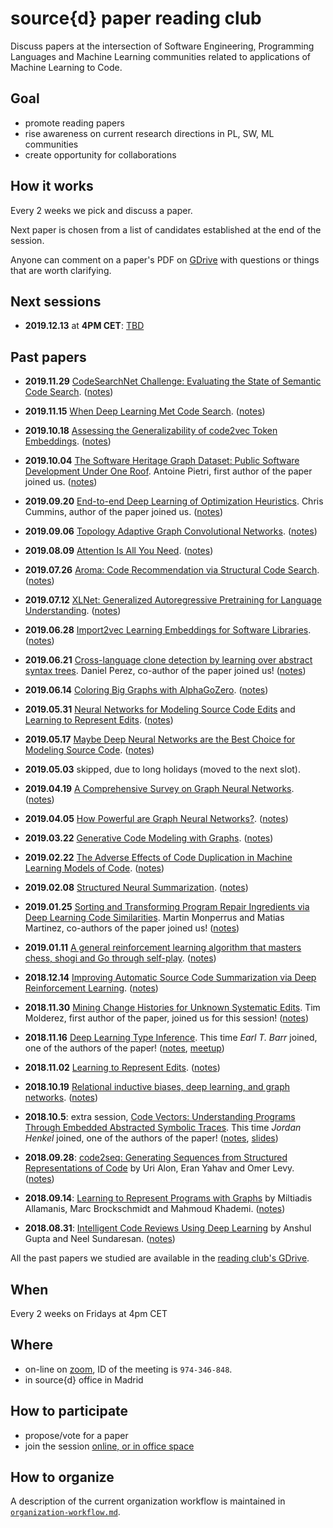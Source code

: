 # source{d} paper reading club

Discuss papers at the intersection of Software Engineering, Programming Languages and Machine
Learning communities related to applications of Machine Learning to Code.


## Goal

- promote reading papers
- rise awareness on current research directions in PL, SW, ML communities
- create opportunity for collaborations


## How it works

Every 2 weeks we pick and discuss a paper.

Next paper is chosen from a list of candidates established at the end of the session.

Anyone can comment on a paper's PDF on [GDrive][GDrive] with questions or things that are worth
clarifying.


## Next sessions

- __2019.12.13__ at __4PM CET__: [TBD](https://github.com/src-d/reading-club/issues/98)

## Past papers

- __2019.11.29__ [CodeSearchNet Challenge: Evaluating the State of Semantic Code Search](https://arxiv.org/abs/1909.09436). ([notes](https://docs.google.com/document/d/1hb_nATUjDQYY1MuM6tFe4xMITBsdnV-8b8xRb9tTwDQ/edit))

- __2019.11.15__ [When Deep Learning Met Code Search](https://drive.google.com/file/d/12HDIeEp3XW-Xn8AxhyS5CKzRG7AGgpxt/view). ([notes](https://docs.google.com/document/d/1iDgeC3bU8VnhpZ-26ZMMejjODTJToyowbTsBDeTsH48/edit))

- __2019.10.18__ [Assessing the Generalizability of code2vec Token Embeddings](https://drive.google.com/file/d/1A7weXLY6WdWfh4y6dHQN6L2omlfBMnDP/view?usp=sharing). ([notes](https://docs.google.com/document/d/1jXQVoCSkHtSP4aNZifIr-MAgjosEbd9tuMwmU_5q3DU/edit))

- __2019.10.04__ [The Software Heritage Graph Dataset: Public Software Development Under One Roof](https://drive.google.com/open?id=1Oh9o39aZQjM29JVyvMwxg6ANQ4-MIvIB). Antoine Pietri, first author of the paper joined us. ([notes](https://docs.google.com/document/d/1rRKsDVoPB2AhD-D4rfmozewV985lUB_BZXPvS2MPn0w/edit?usp=sharing))

- __2019.09.20__ [End-to-end Deep Learning of Optimization Heuristics](https://drive.google.com/open?id=1GICPdSQdUK1kd4n7_G38k4qqqLZv2GLn). Chris Cummins, author of the paper joined us. ([notes](https://docs.google.com/document/d/1bejKpsc2YomXA1R7Jc1gFD_2qcDyX5HVedmBDPkyjqc/edit))

- __2019.09.06__ [Topology Adaptive Graph Convolutional Networks](https://drive.google.com/file/d/13IctkSdeUvfvfdpNPzryzbq4646GFwsM/view). ([notes](https://docs.google.com/document/d/1ZkNr9Ah2DCPZWSTBUYmWaAtTrsywUXdao_VVP5vGo3Y/edit))

- __2019.08.09__ [Attention Is All You Need](https://drive.google.com/open?id=1ES0lTYFM60kan4P_9bpeZHkPjrlSG4jl). ([notes](https://docs.google.com/document/d/1c_sVnUNnZa7jAClRKB1S605cuTUO4I7gTM_EOzBUjB0/edit))

- __2019.07.26__ [Aroma: Code Recommendation via Structural Code Search](https://drive.google.com/file/d/1dm5OJFq1j3l-mh4yEzfT163AWiCjosYV/view). ([notes](https://docs.google.com/document/d/1hPPajyOWwstWOezko59IWT13k_UDFPDeSUjlnkECwZQ/edit))

- __2019.07.12__ [XLNet: Generalized Autoregressive Pretraining for Language Understanding](https://drive.google.com/file/d/1eX3PlQO3YOeL0Jvrvd4JNmhoDuOoRz5m/view). ([notes](https://docs.google.com/document/d/1djU2TvnuKx-lPmFGSye1gkMGtDVDBNW9gDbE811DELk/edit))

- __2019.06.28__ [Import2vec  Learning Embeddings for Software Libraries](https://drive.google.com/file/d/1-5VpkX8xo6x6peeccsxD0AgSxx9i2FYv/view?usp=sharing). ([notes](https://docs.google.com/document/d/1RHTdZi492x1RfHWYq7ATsyJVzGwfKlOD3RfJquV90Rc/edit?usp=sharing))

- __2019.06.21__ [Cross-language clone detection by learning over abstract syntax trees](https://drive.google.com/open?id=1kMEdi1X3veFZp5XuAsa7rIIlLHcP6lSd). Daniel Perez, co-author of the paper joined us! ([notes](https://docs.google.com/document/d/14Nnl0AflmWKfqYeF7c-LA9DB63FzK3Z_vL2x080OHrg/edit))

- __2019.06.14__ [Coloring Big Graphs with AlphaGoZero](https://drive.google.com/file/d/1thJ-NRf47Jo4-z1ThtfbaVFfOrQt3G1i/view). ([notes](https://docs.google.com/document/d/1HjvcyNFCHPlVYCAC21oTMLM1VAfkyozDsoESqB5SOUE/edit))

- __2019.05.31__ [Neural Networks for Modeling Source Code Edits](https://drive.google.com/open?id=1b2VOAHhCXBVbT75weBDpAIKAPfufUVJb) and [Learning to Represent Edits](https://drive.google.com/open?id=1hUcDD2NzCf2Om39sHiTSiyDgRxwHyh1s). ([notes](https://docs.google.com/document/d/1xKzYKY38X-aQh-BFFNXMmb0hD8M9zEqpp10ishV1-Hw/edit))

- __2019.05.17__ [Maybe Deep Neural Networks are the Best Choice for Modeling Source Code](https://drive.google.com/file/d/1ZGS9WCme9UJ8TsH5lYrqHrqvPainrO5Q/view?usp=sharing). ([notes](https://docs.google.com/document/d/1lqn7yYg5pLzaq35v5nJsJX5BsDYxkX-eWqF2KMFJ5Uw/edit?usp=sharing))

- __2019.05.03__ skipped, due to long holidays (moved to the next slot).

- __2019.04.19__ [A Comprehensive Survey on Graph Neural Networks](https://drive.google.com/open?id=1hZ-NM8B-Z4RoiDhoWxOlpj5FVwcRq6tF). ([notes](https://docs.google.com/document/d/1p6pA88njm8OMKcKulsv_mihuzVdsuwtrjMcko97IqNw/edit))

- __2019.04.05__ [How Powerful are Graph Neural Networks?](https://drive.google.com/open?id=1hAWPOVdEWYU3pmb5DJfFRE3Fkah-Z6Hn). ([notes](https://docs.google.com/document/d/1-xEng8w-Zw1sT23Wtxo5etXcEOTsx7q1TYT29nHBkhE/edit))

- __2019.03.22__ [Generative Code Modeling with Graphs](https://drive.google.com/open?id=1SMUy5BEU7v8TltaJI8QoPY69G88I5RzA). ([notes](https://docs.google.com/document/d/1EAERXE2pHhBSj8CgPUQv4p9Luupk1iU17QpehSLiV4I/edit))

- __2019.02.22__ [The Adverse Effects of Code Duplication in Machine Learning Models of Code](https://drive.google.com/file/d/1nbs0MwISrbQENn083DqCu1wu6UMfVSSU/view?usp=sharing). ([notes](https://docs.google.com/document/d/1mqGd1_gT2s8r3bU5GDsQM2nvafdxZnTn6ZkwKdzlZWg/edit?usp=sharing))

- __2019.02.08__ [Structured Neural Summarization](https://drive.google.com/file/d/1DSQDmtQG4uSXdlvKJbsh41HEiJ5cQxdk/view?usp=sharing). ([notes](https://docs.google.com/document/d/17-o6UG5zqvxgFkwLGsXmZO62efcEpRqff53VImpPHTI/edit))


- __2019.01.25__ [Sorting and Transforming Program Repair Ingredients via Deep
  Learning Code Similarities](https://drive.google.com/open?id=1MTXvBeQl6ITmMd11F6kYUg2mNixmBPFE).
  Martin Monperrus and Matias Martinez, co-authors of the paper joined us! ([notes](https://drive.google.com/open?id=19JibDZBemganPKDw5sINMGY5RY1VaWJTgP9VVksB608))

- __2019.01.11__ [A general reinforcement learning algorithm that masters chess, shogi and Go
  through self-play](https://drive.google.com/open?id=1l7AbjYjlsLlKWO7-c9Fhm_9j1z9nqtLK).
  ([notes](https://docs.google.com/document/d/1jDeUUJO7nRWCmyq4JweheKO5mA8KcJ7ueXo2RusiYbE/edit))

- __2018.12.14__ [Improving Automatic Source Code Summarization via Deep Reinforcement
  Learning](https://drive.google.com/open?id=1f8EbbpK7xJn3lYMGqQH_vpz135M40ndY).
  ([notes](https://drive.google.com/open?id=1gLpc1j-W5t90xxjqj7BZvW3DZzbDTpkFXLxv03B6Tp8))

- __2018.11.30__ [Mining Change Histories for Unknown Systematic
  Edits](https://drive.google.com/open?id=1UCX-ayAUB6r8p68vdet4vvVwp9Z_zzpm). Tim Molderez, first
  author of the paper, joined us for this session! ([notes](https://docs.google.com/document/d/1uX7YEA5x7vnfnxuKsXIsh356Ko1gH1H5O36eEF9glmc/edit))

- __2018.11.16__ [Deep Learning Type
  Inference](https://drive.google.com/file/d/1NApPrysETl6cGN_SyrNB8w9cbFvxmQwc/view). This time
  *Earl T. Barr* joined, one of the authors of the paper!
  ([notes](https://docs.google.com/document/d/16llV5O6G8IWkFeBddaVerXOYOrhU8eVoNZy-HI9tUnw/edit),
  [meetup](https://www.meetup.com/MLonCode-Madrid/events/256144491/))

- __2018.11.02__ [Learning to Represent
  Edits](https://drive.google.com/drive/folders/1cAzkDW_sXb49gRZvvhVvXu3Wi_84lQdn).
  ([notes](https://drive.google.com/open?id=19ihAlkuj5I9k1OIAxUDLVOxMtfqPIN2UDYy_NSjcrvU))

- __2018.10.19__ [Relational inductive biases, deep learning, and graph
  networks](https://drive.google.com/file/d/1gAOdA8S2E9YbOP3AEaYkK3hFTB5cVBAw/view).
  ([notes](https://docs.google.com/document/d/1uHNoaL2U00TXfgAWoEOgUzNP8vCW34P1psL01Hc1nNU/edit))

- __2018.10.5__: extra session, [Code Vectors: Understanding Programs Through Embedded Abstracted
  Symbolic Traces](https://drive.google.com/open?id=1NyGQXxF2Ctq21wYcMjFWGyW0mwmDrXkD). This time
  *Jordan Henkel* joined, one of the authors of the paper!
  ([notes](https://docs.google.com/document/d/1TjiRzSivxXDDl79Fq4Bs7Ax3Zz7hciRGPKxKrUHFd6I/edit),
  [slides](https://docs.google.com/presentation/d/14nGDrAHMIYTb2Ca3X3YmxZsgNdbI1NAkERINaTt-Fgg/edit?usp=sharing))

- __2018.09.28__: [code2seq: Generating Sequences from Structured Representations of
  Code](https://drive.google.com/open?id=15Gm3Luz6EafAhhc6P2WIaLclrgkmB7yo) by Uri Alon, Eran Yahav
  and Omer Levy.
  ([notes](https://drive.google.com/open?id=1Qzc4Wy94dF-C1LF0TcBWOoxKJiq0meCtFp26VASSoy4))

- __2018.09.14__: [Learning to Represent Programs with
  Graphs](https://drive.google.com/file/d/1Jap8MNLn538yAglTRtN7W4R6wT5z1h6O/view) by Miltiadis
  Allamanis, Marc Brockschmidt and Mahmoud Khademi.
  ([notes](https://docs.google.com/document/d/1DGBgoPsEYt1-XVP4DcxMcv21NNuej_jlX2F4f4zdlh0/edit))

- __2018.08.31__: [Intelligent Code Reviews Using Deep
  Learning](https://drive.google.com/open?id=1n8N80S4IIsQBo7SLqsEyflaGjK6XN2Gm) by Anshul Gupta and
  Neel Sundaresan.
  ([notes](https://docs.google.com/document/d/1MbCN7qxRF-keT8evb9X6LL7DToM52tDEQgh1UdUyqkY/edit))


All the past papers we studied are available in the [reading club's GDrive][GDrive].

## When

Every 2 weeks on Fridays at 4pm CET


## Where

- on-line on [zoom](https://zoom.us/), ID of the meeting is `974-346-848`.
- in source{d} office in Madrid


## How to participate

- propose/vote for a paper
- join the session [online, or in office space](#where)


## How to organize

A description of the current organization workflow is maintained in
[`organization-workflow.md`](organization-workflow.md).

[GDrive]: https://drive.google.com/open?id=1Xck6Ic2amaZsRxNWOCc7WvgheIBL-hcF
